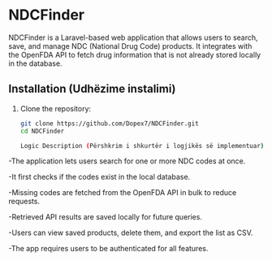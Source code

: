 # NDCFinder

NDCFinder is a Laravel-based web application that allows users to search, save, and manage NDC (National Drug Code) products. It integrates with the OpenFDA API to fetch drug information that is not already stored locally in the database.

## Installation (Udhëzime instalimi)

1. Clone the repository:  
   ```bash
   git clone https://github.com/Dopex7/NDCFinder.git
   cd NDCFinder

   Logic Description (Përshkrim i shkurtër i logjikës së implementuar)
-The application lets users search for one or more NDC codes at once.

-It first checks if the codes exist in the local database.

-Missing codes are fetched from the OpenFDA API in bulk to reduce requests.

-Retrieved API results are saved locally for future queries.

-Users can view saved products, delete them, and export the list as CSV.

-The app requires users to be authenticated for all features.
